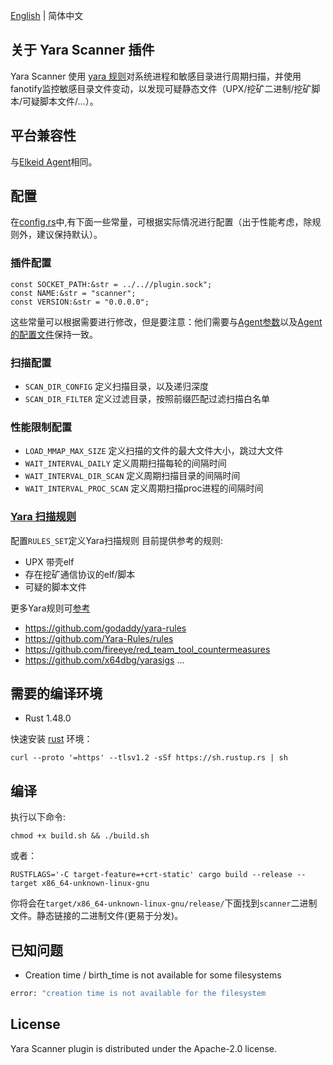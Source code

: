 [English](README.md) | 简体中文
## 关于 Yara Scanner 插件
Yara Scanner 使用 [yara 规则](https://yara.readthedocs.io/)对系统进程和敏感目录进行周期扫描，并使用fanotify监控敏感目录文件变动，以发现可疑静态文件（UPX/挖矿二进制/挖矿脚本/可疑脚本文件/...）。

## 平台兼容性
与[Elkeid Agent](../README-zh_CN.md#平台兼容性)相同。


## 配置
在[config.rs](./src/config.rs)中,有下面一些常量，可根据实际情况进行配置（出于性能考虑，除规则外，建议保持默认）。

### 插件配置
```
const SOCKET_PATH:&str = ../..//plugin.sock";
const NAME:&str = "scanner";
const VERSION:&str = "0.0.0.0";
```
这些常量可以根据需要进行修改，但是要注意：他们需要与[Agent参数](../README-zh_CN.md#参数和选项)以及[Agent的配置文件](../README-zh_CN.md#配置文件)保持一致。

### 扫描配置
* `SCAN_DIR_CONFIG` 定义扫描目录，以及递归深度
* `SCAN_DIR_FILTER` 定义过滤目录，按照前缀匹配过滤扫描白名单

### 性能限制配置
* `LOAD_MMAP_MAX_SIZE` 定义扫描的文件的最大文件大小，跳过大文件
* `WAIT_INTERVAL_DAILY` 定义周期扫描每轮的间隔时间
* `WAIT_INTERVAL_DIR_SCAN` 定义周期扫描目录的间隔时间
* `WAIT_INTERVAL_PROC_SCAN` 定义周期扫描proc进程的间隔时间


### [Yara 扫描规则](https://yara.readthedocs.io/en/stable/writingrules.html)
配置`RULES_SET`定义Yara扫描规则
目前提供参考的规则:
* UPX 带壳elf
* 存在挖矿通信协议的elf/脚本
* 可疑的脚本文件


更多Yara规则可[参考](https://github.com/InQuest/awesome-yara)
* https://github.com/godaddy/yara-rules
* https://github.com/Yara-Rules/rules
* https://github.com/fireeye/red_team_tool_countermeasures
* https://github.com/x64dbg/yarasigs
...


## 需要的编译环境
* Rust 1.48.0

快速安装 [rust](https://www.rust-lang.org/tools/install) 环境：
```
curl --proto '=https' --tlsv1.2 -sSf https://sh.rustup.rs | sh
```

## 编译
执行以下命令:
```
chmod +x build.sh && ./build.sh
```
或者：
```
RUSTFLAGS='-C target-feature=+crt-static' cargo build --release --target x86_64-unknown-linux-gnu
```
你将会在`target/x86_64-unknown-linux-gnu/release/`下面找到`scanner`二进制文件。静态链接的二进制文件(更易于分发)。

## 已知问题
* Creation time / birth_time is not available for some filesystems
```bash
error: "creation time is not available for the filesystem
```

## License
Yara Scanner plugin is distributed under the Apache-2.0 license.